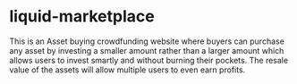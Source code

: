 # liquid-marketplace
This is an Asset buying crowdfunding website where buyers can purchase any asset by investing a smaller amount rather than a larger amount which allows
users to invest smartly and without burning their pockets. The resale value of the assets will allow multiple users to even earn profits.  
